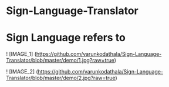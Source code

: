 # Sign-Language-Translator


# Sign Language refers to 

! [IMAGE_1] (https://github.com/varunkodathala/Sign-Language-Translator/blob/master/demo/1.jpg?raw=true)

! [IMAGE_2] (https://github.com/varunkodathala/Sign-Language-Translator/blob/master/demo/2.jpg?raw=true)
